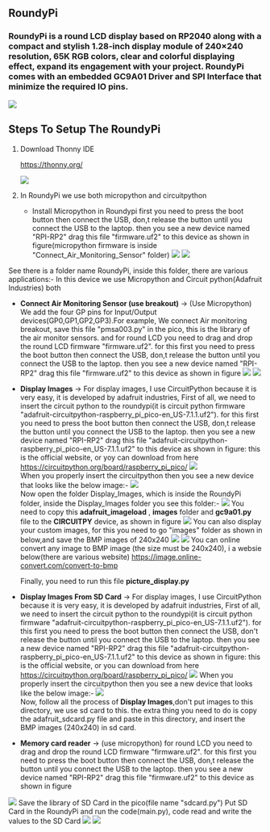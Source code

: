 ## RoundyPi
### RoundyPi is a round LCD display based on RP2040 along with a compact and stylish 1.28-inch display module of 240×240 resolution, 65K RGB colors, clear and colorful displaying effect, expand its engagement with your project. RoundyPi comes with an embedded GC9A01 Driver and SPI Interface that minimize the required IO pins. 
<img src= "https://github.com/sbcshop/RoundyPi/blob/main/images/img7.png" />

## Steps To Setup The RoundyPi
1. Download Thonny IDE 

   https://thonny.org/
   
   <img src= "https://github.com/sbcshop/RoundyPi/blob/main/images/img.JPG" />
   
2. In RoundyPi we use both micropython and circuitpython 
   * Install Micropython in Roundypi
       first you need to press the boot button then connect the USB, don,t release the button until you connect the USB to the laptop. then you see a new device named         "RPI-RP2" drag this file "firmware.uf2" to this device as shown in figure(micropython firmware is inside "Connect_Air_Monitoring_Sensor" folder)
        <img src= "https://github.com/sbcshop/RoundyPi/blob/main/images/img13.png" />
        <img src= "https://github.com/sbcshop/RoundyPi/blob/main/images/img6.png" />


See there is a folder name RoundyPi, inside this folder, there are various applications:-
In this device we use Micropython and Circuit python(Adafruit Industries) both 

  * **Connect Air Monitoring Sensor (use breakout)** -> (Use Micropython) We add the four GP pins for Input/Output devices(GP0,GP1,GP2,GP3).For example, We connect Air monitoring breakout,         save this file "pmsa003.py" in the pico, this is the library of the air monitor sensors. and for round LCD you need to drag and drop the round LCD firmware "firmware.uf2".       for this first you need to press the boot button then connect the USB, don,t release the button until you connect the USB to the laptop. then you see a new device named         "RPI-RP2" drag this file "firmware.uf2" to this device as shown in figure 
    <img src= "https://github.com/sbcshop/RoundyPi/blob/main/images/img13.png" />
    <img src= "https://github.com/sbcshop/RoundyPi/blob/main/images/img6.png" />

  * **Display Images** -> For display images, I use CircuitPython because it is very easy, it is developed by adafruit industries, First of all, we need to insert the circuit         python to the roundypi(it is circuit python firmware "adafruit-circuitpython-raspberry_pi_pico-en_US-7.1.1.uf2"). for this first you need to press the boot button then connect      the USB, don,t release the button until you connect the USB to the laptop. then you see a new device named "RPI-RP2" drag this file 
    "adafruit-circuitpython- raspberry_pi_pico-en_US-7.1.1.uf2" to this device as shown in figure:
    this is the official website, or yoy can download from here https://circuitpython.org/board/raspberry_pi_pico/
    <img src= "https://github.com/sbcshop/RoundyPi/blob/main/images/img13.png" />  
    When you properly insert the circuitpython then you see a new device that looks like the below image:-
    <img src= "https://github.com/sbcshop/RoundyPi/blob/main/images/img11.png" />  
    Now open the folder Display_Images, which is inside the RoundyPi folder, inside the Display_Images folder you see this folder:-
    <img src= "https://github.com/sbcshop/RoundyPi/blob/main/images/img14.JPG" /> 
    You need to copy this **adafruit_imageload** , **images**  folder and  **gc9a01.py**  file to the  **CIRCUITPY**  device, as shown in figure
    <img src= "https://github.com/sbcshop/RoundyPi/blob/main/images/img12.png" /> 
    You can also display your custom images, for this you need to go "images" folder as shown in below,and save the BMP images of 240x240 
    <img src= "https://github.com/sbcshop/RoundyPi/blob/main/images/img16.png" /> 
    <img src= "https://github.com/sbcshop/RoundyPi/blob/main/images/img17.png" /> 
    You can online convert any image to BMP image (the size must be 240x240), i a websie below(there are various website)
    https://image.online-convert.com/convert-to-bmp
    
    Finally, you need to run this file **picture_display.py**
    
  * **Display Images From SD Card** -> For display images, I use CircuitPython because it is very easy, it is developed by adafruit industries, First of all, we need to insert the circuit python to the roundypi(it is circuit python firmware "adafruit-circuitpython-raspberry_pi_pico-en_US-7.1.1.uf2"). for this first you need to press the boot button then connect the USB, don't release the button until you connect the USB to the laptop. then you see a new device named "RPI-RP2" drag this file 
    "adafruit-circuitpython- raspberry_pi_pico-en_US-7.1.1.uf2" to this device as shown in figure:
    this is the official website, or you can download from here https://circuitpython.org/board/raspberry_pi_pico/
    <img src= "https://github.com/sbcshop/RoundyPi/blob/main/images/img13.png" /> 
    When you properly insert the circuitpython then you see a new device that looks like the below image:-
    <img src= "https://github.com/sbcshop/RoundyPi/blob/main/images/img11.png" />  
    Now, follow all the process of **Display Images**,don't put images to this directory, we use sd card to this. the extra thing you need to do is copy the adafruit_sdcard.py file and paste in this directory, and insert the       BMP images (240x240) in sd card. 
  
  
  * **Memory card reader** -> (use micropython) for round LCD you need to drag and drop the round LCD firmware "firmware.uf2". for this first you need to press the boot button     then connect the USB, don,t release the button until you connect the USB to the laptop. then you see a new device named "RPI-RP2" drag this file "firmware.uf2" to this device   as shown in figure 
  <img src= "https://github.com/sbcshop/RoundyPi/blob/main/images/img13.png" /> 
  Save the library of SD Card in the pico(file name "sdcard.py")
  Put SD Card in the RoundyPi and run the code(main.py), code read and write the values to the SD Card
  <img src= "https://github.com/sbcshop/RoundyPi/blob/main/images/img8.png" /> 
  <img src= "https://github.com/sbcshop/RoundyPi/blob/main/images/img10.png" /> 
